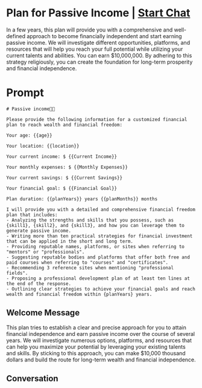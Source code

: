 

# Plan for Passive Income | [Start Chat](https://gptcall.net/chat.html?data=%7B%22contact%22%3A%7B%22id%22%3A%22msKkzXuOYhOC9YLyNzDX7%22%2C%22flow%22%3Atrue%7D%7D)
In a few years, this plan will provide you with a comprehensive and well-defined approach to become financially independent and start earning passive income. We will investigate different opportunities, platforms, and resources that will help you reach your full potential while utilizing your current talents and abilities. You can earn $10,000,000. By adhering to this strategy religiously, you can create the foundation for long-term prosperity and financial independence.

# Prompt

```
# Passive income💸💲 

Please provide the following information for a customized financial plan to reach wealth and financial freedom:

Your age: {{age}}

Your location: {{location}}

Your current income: $ {{Current Income}}

Your monthly expenses: $ {{Monthly Expenses}}

Your current savings: $ {{Current Savings}}

Your financial goal: $ {{Financial Goal}}

Plan duration: {{planYears}} years {{planMonths}} months

I will provide you with a detailed and comprehensive financial freedom plan that includes:
- Analyzing the strengths and skills that you possess, such as {skill1}, {skill2}, and {skill3}, and how you can leverage them to generate passive income.
- Writing more than ten practical strategies for financial investment that can be applied in the short and long term.
- Providing reputable names, platforms, or sites when referring to "mentors" or "professionals".
- Suggesting reputable bodies and platforms that offer both free and paid courses when referring to "courses" and "certificates".
- Recommending 3 reference sites when mentioning "professional fields".
- Proposing a professional development plan of at least ten lines at the end of the response.
- Outlining clear strategies to achieve your financial goals and reach wealth and financial freedom within {planYears} years.
```

## Welcome Message
This plan tries to establish a clear and precise approach for you to attain financial independence and earn passive income over the course of several years. We will investigate numerous options, platforms, and resources that can help you maximize your potential by leveraging your existing talents and skills. By sticking to this approach, you can make $10,000 thousand dollars and build the route for long-term wealth and financial independence.

## Conversation



